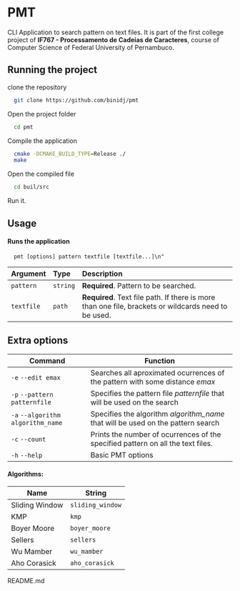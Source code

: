 # PMT

CLI Application to search pattern on text files. It is part of the first college project of **IF767 - Processamento de Cadeias de Caracteres**, course of Computer Science of Federal University of Pernambuco. 



## Running the project

clone the repository

```bash
  git clone https://github.com/binidj/pmt
```

Open the project folder

```bash
  cd pmt
```

Compile the application

```bash
  cmake -DCMAKE_BUILD_TYPE=Release ./
  make
```

Open the compiled file

```bash
  cd buil/src
```

Run it.

## Usage

#### Runs the application

```http
  pmt [options] pattern textfile [textfile...]\n"
```

| Argument   | Type       | Description                           |
| :---------- | :--------- | :---------------------------------- |
| `pattern` | `string` | **Required**. Pattern to be searched. |
| `textfile` | `path` | **Required**. Text file path. If there is more than one file, brackets or wildcards need to be used. |

## Extra options

| Command             | Function                                                |
| --------------------| ---------------------------------------------------------------- |
| `-e` `--edit emax` | Searches all aproximated ocurrences of the pattern with some distance *emax*
| `-p` `--pattern patternfile` | Specifies the pattern file *patternfile* that will be used on the search
| `-a` `--algorithm algorithm_name` | Specifies the algorithm *algorithm_name* that will be used on the pattern search
| `-c` `--count` | Prints the number of ocurrences of the specified pattern on all the text files.
| `-h` `--help` | Basic PMT options


#### Algorithms:
| Name         | String             |
| -------------| -------------------|
| Sliding Window | `sliding_window`
| KMP | `kmp`
| Boyer Moore | `boyer_moore`
| Sellers | `sellers`
| Wu Mamber | `wu_mamber`
| Aho Corasick | `aho_corasick`

README.md
